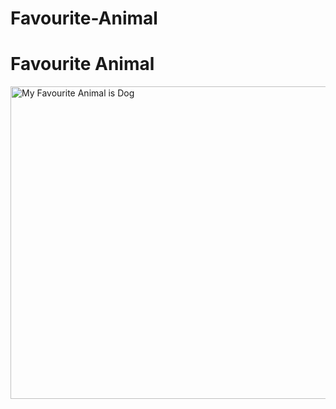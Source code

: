 # Favourite-Animal
<!DOCTYPE html>
<html lang="en">
<head>
    <meta charset="UTF-8">
    <meta http-equiv="X-UA-Compatible" content="IE=edge">
    <meta name="viewport" content="width=device-width, initial-scale=1.0">
    <title>Favourite Animal</title>
</head>
<body>
    <h1>Favourite Animal</h1>
    <img src="fav dog.jpg" alt="My Favourite Animal is Dog" width="1000px" height="500">
</body>
</html>

